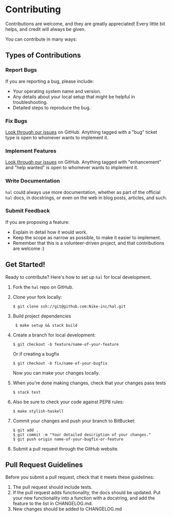 # Contributing

Contributions are welcome, and they are greatly appreciated! Every
little bit helps, and credit will always be given.

You can contribute in many ways:

## Types of Contributions

### Report Bugs

If you are reporting a bug, please include:

-   Your operating system name and version.
-   Any details about your local setup that might be helpful
    in troubleshooting.
-   Detailed steps to reproduce the bug.

### Fix Bugs

[Look through our issues] on GitHub. Anything tagged with
a "bug" ticket type is open to whomever wants to implement it.

### Implement Features

[Look through our issues] on GitHub. Anything tagged with "enhancement"
and "help wanted" is open to whomever wants to implement it.

### Write Documentation

`hal` could always use more documentation, whether as part of the
official `hal` docs, in docstrings, or even on the web in blog posts,
articles, and such.

### Submit Feedback

If you are proposing a feature:

-   Explain in detail how it would work.
-   Keep the scope as narrow as possible, to make it easier
    to implement.
-   Remember that this is a volunteer-driven project, and that
    contributions are welcome :)

## Get Started!

Ready to contribute? Here's how to set up `hal` for local
development.

1.  Fork the `hal` repo on GitHub.
1.  Clone your fork locally:

        $ git clone ssh://git@github.com:Nike-inc/hal.git

1. Build project dependencies

        $ make setup && stack build

1.  Create a branch for local development:

        $ git checkout -b feature/name-of-your-feature

    Or if creating a bugfix

        $ git checkout -b fix/name-of-your-bugfix

    Now you can make your changes locally.

1.  When you're done making changes, check that your changes pass tests

        $ stack test

1.  Also be sure to check your code against PEP8 rules:

        $ make stylish-haskell

1.  Commit your changes and push your branch to BitBucket:

        $ git add .
        $ git commit -m "Your detailed description of your changes."
        $ git push origin name-of-your-bugfix-or-feature

1.  Submit a pull request through the GitHub website.

## Pull Request Guidelines

Before you submit a pull request, check that it meets these guidelines:

1.  The pull request should include tests.
1.  If the pull request adds functionality, the docs should be updated.
    Put your new functionality into a function with a docstring, and add
    the feature to the list in CHANGELOG.md.
1.  New changes should be added to CHANGELOG.md

[Look through our issues]: https://github.com/Nike-inc/hal/issues

